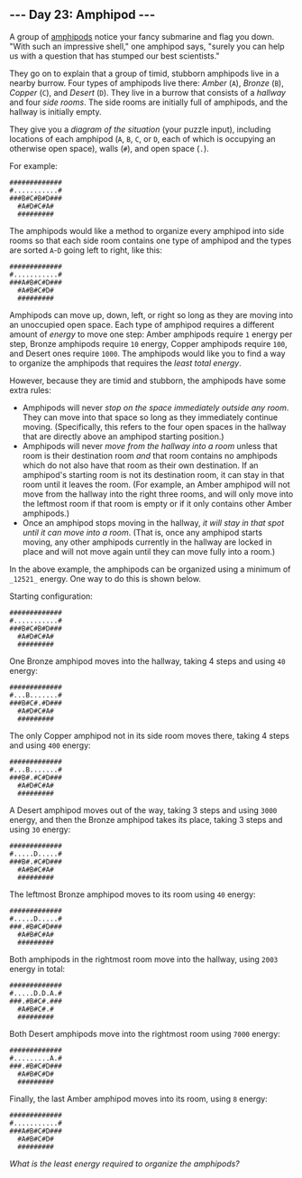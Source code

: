 ﻿
## --- Day 23: Amphipod ---

A group of  [amphipods](https://en.wikipedia.org/wiki/Amphipoda)  notice your fancy submarine and flag you down. "With such an impressive shell," one amphipod  says, "surely you can help us with a question that has stumped our best scientists."

They go on to explain that a group of timid, stubborn amphipods live in a nearby burrow. Four types of amphipods live there:  _Amber_  (`A`),  _Bronze_  (`B`),  _Copper_  (`C`), and  _Desert_  (`D`). They live in a burrow that consists of a  _hallway_  and four  _side rooms_. The side rooms are initially full of amphipods, and the hallway is initially empty.

They give you a  _diagram of the situation_  (your puzzle input), including locations of each amphipod (`A`,  `B`,  `C`, or  `D`, each of which is occupying an otherwise open space), walls (`#`), and open space (`.`).

For example:

```
#############
#...........#
###B#C#B#D###
  #A#D#C#A#
  #########

```

The amphipods would like a method to organize every amphipod into side rooms so that each side room contains one type of amphipod and the types are sorted  `A`-`D`  going left to right, like this:

```
#############
#...........#
###A#B#C#D###
  #A#B#C#D#
  #########

```

Amphipods can move up, down, left, or right so long as they are moving into an unoccupied open space. Each type of amphipod requires a different amount of  _energy_  to move one step: Amber amphipods require  `1`  energy per step, Bronze amphipods require  `10`  energy, Copper amphipods require  `100`, and Desert ones require  `1000`. The amphipods would like you to find a way to organize the amphipods that requires the  _least total energy_.

However, because they are timid and stubborn, the amphipods have some extra rules:

-   Amphipods will never  _stop on the space immediately outside any room_. They can move into that space so long as they immediately continue moving. (Specifically, this refers to the four open spaces in the hallway that are directly above an amphipod starting position.)
-   Amphipods will never  _move from the hallway into a room_  unless that room is their destination room  _and_  that room contains no amphipods which do not also have that room as their own destination. If an amphipod's starting room is not its destination room, it can stay in that room until it leaves the room. (For example, an Amber amphipod will not move from the hallway into the right three rooms, and will only move into the leftmost room if that room is empty or if it only contains other Amber amphipods.)
-   Once an amphipod stops moving in the hallway,  _it will stay in that spot until it can move into a room_. (That is, once any amphipod starts moving, any other amphipods currently in the hallway are locked in place and will not move again until they can move fully into a room.)

In the above example, the amphipods can be organized using a minimum of  `_12521_`  energy. One way to do this is shown below.

Starting configuration:

```
#############
#...........#
###B#C#B#D###
  #A#D#C#A#
  #########

```

One Bronze amphipod moves into the hallway, taking 4 steps and using  `40`  energy:

```
#############
#...B.......#
###B#C#.#D###
  #A#D#C#A#
  #########

```

The only Copper amphipod not in its side room moves there, taking 4 steps and using  `400`  energy:

```
#############
#...B.......#
###B#.#C#D###
  #A#D#C#A#
  #########

```

A Desert amphipod moves out of the way, taking 3 steps and using  `3000`  energy, and then the Bronze amphipod takes its place, taking 3 steps and using  `30`  energy:

```
#############
#.....D.....#
###B#.#C#D###
  #A#B#C#A#
  #########

```

The leftmost Bronze amphipod moves to its room using  `40`  energy:

```
#############
#.....D.....#
###.#B#C#D###
  #A#B#C#A#
  #########

```

Both amphipods in the rightmost room move into the hallway, using  `2003`  energy in total:

```
#############
#.....D.D.A.#
###.#B#C#.###
  #A#B#C#.#
  #########

```

Both Desert amphipods move into the rightmost room using  `7000`  energy:

```
#############
#.........A.#
###.#B#C#D###
  #A#B#C#D#
  #########

```

Finally, the last Amber amphipod moves into its room, using  `8`  energy:

```
#############
#...........#
###A#B#C#D###
  #A#B#C#D#
  #########

```

_What is the least energy required to organize the amphipods?_